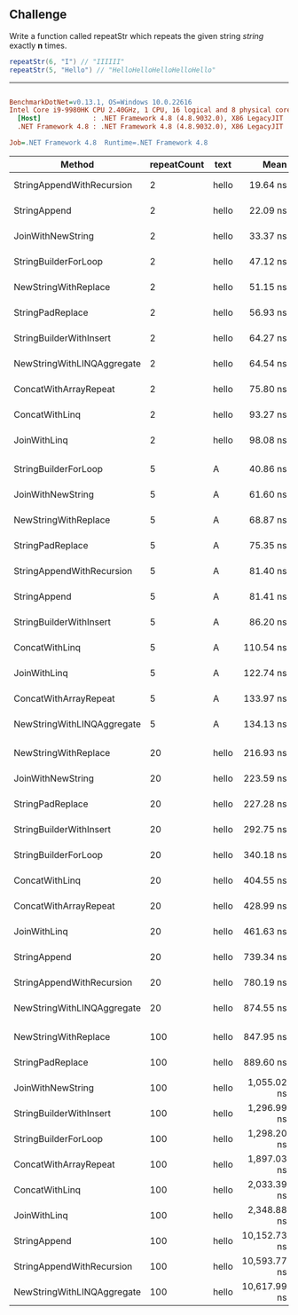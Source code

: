 ## Challenge

Write a function called repeatStr which repeats the given string *string* exactly **n** times.

```c#
repeatStr(6, "I") // "IIIIII"
repeatStr(5, "Hello") // "HelloHelloHelloHelloHello"
```
---

``` ini

BenchmarkDotNet=v0.13.1, OS=Windows 10.0.22616
Intel Core i9-9980HK CPU 2.40GHz, 1 CPU, 16 logical and 8 physical cores
  [Host]             : .NET Framework 4.8 (4.8.9032.0), X86 LegacyJIT
  .NET Framework 4.8 : .NET Framework 4.8 (4.8.9032.0), X86 LegacyJIT

Job=.NET Framework 4.8  Runtime=.NET Framework 4.8  

```


|                     Method | repeatCount |  text |         Mean |     Error |    StdDev |       Median | Ratio | RatioSD |   Gen 0 |  Gen 1 | Allocated |
|--------------------------- |------------ |------ |-------------:|----------:|----------:|-------------:|------:|--------:|--------:|-------:|----------:|
|  StringAppendWithRecursion |           2 | hello |     19.64 ns |  0.411 ns |  0.384 ns |     19.69 ns |  0.42 |    0.01 |  0.0069 |      - |      36 B |
|               StringAppend |           2 | hello |     22.09 ns |  0.340 ns |  0.318 ns |     22.17 ns |  0.47 |    0.01 |  0.0069 |      - |      36 B |
|          JoinWithNewString |           2 | hello |     33.37 ns |  0.732 ns |  1.049 ns |     33.36 ns |  0.71 |    0.02 |  0.0114 |      - |      60 B |
|       StringBuilderForLoop |           2 | hello |     47.12 ns |  0.270 ns |  0.252 ns |     47.22 ns |  1.00 |    0.00 |  0.0206 |      - |     108 B |
|       NewStringWithReplace |           2 | hello |     51.15 ns |  0.862 ns |  0.807 ns |     50.81 ns |  1.09 |    0.02 |  0.0137 |      - |      72 B |
|           StringPadReplace |           2 | hello |     56.93 ns |  1.131 ns |  1.058 ns |     56.74 ns |  1.21 |    0.02 |  0.0107 |      - |      56 B |
|    StringBuilderWithInsert |           2 | hello |     64.27 ns |  0.580 ns |  0.542 ns |     64.08 ns |  1.36 |    0.01 |  0.0182 |      - |      96 B |
| NewStringWithLINQAggregate |           2 | hello |     64.54 ns |  1.290 ns |  1.267 ns |     64.69 ns |  1.37 |    0.03 |  0.0236 |      - |     124 B |
|      ConcatWithArrayRepeat |           2 | hello |     75.80 ns |  0.638 ns |  0.566 ns |     75.71 ns |  1.61 |    0.01 |  0.0244 |      - |     128 B |
|             ConcatWithLinq |           2 | hello |     93.27 ns |  1.857 ns |  1.737 ns |     92.42 ns |  1.98 |    0.04 |  0.0144 |      - |      76 B |
|               JoinWithLinq |           2 | hello |     98.08 ns |  1.192 ns |  1.115 ns |     98.34 ns |  2.08 |    0.02 |  0.0144 |      - |      76 B |
|                            |             |       |              |           |           |              |       |         |         |        |           |
|       StringBuilderForLoop |           5 |     A |     40.86 ns |  0.880 ns |  0.864 ns |     40.88 ns |  1.00 |    0.00 |  0.0183 |      - |      96 B |
|          JoinWithNewString |           5 |     A |     61.60 ns |  1.273 ns |  1.611 ns |     62.54 ns |  1.51 |    0.04 |  0.0114 |      - |      60 B |
|       NewStringWithReplace |           5 |     A |     68.87 ns |  1.424 ns |  1.399 ns |     69.64 ns |  1.69 |    0.04 |  0.0122 |      - |      64 B |
|           StringPadReplace |           5 |     A |     75.35 ns |  1.560 ns |  1.669 ns |     74.90 ns |  1.84 |    0.06 |  0.0091 |      - |      48 B |
|  StringAppendWithRecursion |           5 |     A |     81.40 ns |  1.530 ns |  1.431 ns |     82.14 ns |  2.00 |    0.04 |  0.0168 |      - |      88 B |
|               StringAppend |           5 |     A |     81.41 ns |  1.492 ns |  1.396 ns |     81.83 ns |  2.00 |    0.06 |  0.0168 |      - |      88 B |
|    StringBuilderWithInsert |           5 |     A |     86.20 ns |  1.739 ns |  1.786 ns |     86.56 ns |  2.11 |    0.06 |  0.0144 |      - |      76 B |
|             ConcatWithLinq |           5 |     A |    110.54 ns |  2.236 ns |  2.828 ns |    110.91 ns |  2.72 |    0.08 |  0.0122 |      - |      64 B |
|               JoinWithLinq |           5 |     A |    122.74 ns |  2.385 ns |  2.651 ns |    123.87 ns |  3.01 |    0.04 |  0.0122 |      - |      64 B |
|      ConcatWithArrayRepeat |           5 |     A |    133.97 ns |  2.598 ns |  2.552 ns |    135.48 ns |  3.28 |    0.07 |  0.0274 |      - |     144 B |
| NewStringWithLINQAggregate |           5 |     A |    134.13 ns |  2.461 ns |  2.302 ns |    134.32 ns |  3.29 |    0.08 |  0.0358 |      - |     188 B |
|                            |             |       |              |           |           |              |       |         |         |        |           |
|       NewStringWithReplace |          20 | hello |    216.93 ns |  4.333 ns |  4.636 ns |    217.72 ns |  0.64 |    0.01 |  0.0548 |      - |     288 B |
|          JoinWithNewString |          20 | hello |    223.59 ns |  4.402 ns |  6.026 ns |    221.51 ns |  0.66 |    0.02 |  0.0594 |      - |     312 B |
|           StringPadReplace |          20 | hello |    227.28 ns |  3.400 ns |  3.180 ns |    229.07 ns |  0.67 |    0.02 |  0.0517 |      - |     272 B |
|    StringBuilderWithInsert |          20 | hello |    292.75 ns |  5.727 ns |  5.357 ns |    295.36 ns |  0.86 |    0.02 |  0.0868 |      - |     457 B |
|       StringBuilderForLoop |          20 | hello |    340.18 ns |  5.901 ns |  5.519 ns |    342.85 ns |  1.00 |    0.00 |  0.1206 |      - |     633 B |
|             ConcatWithLinq |          20 | hello |    404.55 ns |  7.983 ns |  9.504 ns |    410.66 ns |  1.19 |    0.02 |  0.0486 |      - |     256 B |
|      ConcatWithArrayRepeat |          20 | hello |    428.99 ns |  7.912 ns |  7.401 ns |    425.12 ns |  1.26 |    0.02 |  0.0982 |      - |     517 B |
|               JoinWithLinq |          20 | hello |    461.63 ns |  9.178 ns | 13.737 ns |    464.35 ns |  1.37 |    0.05 |  0.0486 |      - |     256 B |
|               StringAppend |          20 | hello |    739.34 ns |  6.944 ns |  6.495 ns |    741.91 ns |  2.17 |    0.04 |  0.4530 |      - |   2,380 B |
|  StringAppendWithRecursion |          20 | hello |    780.19 ns | 14.867 ns | 13.907 ns |    778.11 ns |  2.29 |    0.06 |  0.4530 |      - |   2,380 B |
| NewStringWithLINQAggregate |          20 | hello |    874.55 ns | 11.890 ns | 11.122 ns |    878.07 ns |  2.57 |    0.06 |  0.4835 | 0.0010 |   2,540 B |
|                            |             |       |              |           |           |              |       |         |         |        |           |
|       NewStringWithReplace |         100 | hello |    847.95 ns | 14.395 ns | 13.465 ns |    853.46 ns |  0.66 |    0.02 |  0.2375 | 0.0010 |   1,250 B |
|           StringPadReplace |         100 | hello |    889.60 ns | 17.430 ns | 17.118 ns |    878.38 ns |  0.69 |    0.01 |  0.2346 | 0.0010 |   1,234 B |
|          JoinWithNewString |         100 | hello |  1,055.02 ns | 20.532 ns | 31.355 ns |  1,068.85 ns |  0.82 |    0.03 |  0.2728 | 0.0019 |   1,434 B |
|    StringBuilderWithInsert |         100 | hello |  1,296.99 ns | 25.437 ns | 24.983 ns |  1,305.86 ns |  1.00 |    0.03 |  0.3910 | 0.0038 |   2,059 B |
|       StringBuilderForLoop |         100 | hello |  1,298.20 ns | 25.139 ns | 29.927 ns |  1,307.32 ns |  1.00 |    0.00 |  0.4349 | 0.0038 |   2,283 B |
|      ConcatWithArrayRepeat |         100 | hello |  1,897.03 ns | 37.973 ns | 46.635 ns |  1,913.03 ns |  1.46 |    0.04 |  0.4330 | 0.0019 |   2,280 B |
|             ConcatWithLinq |         100 | hello |  2,033.39 ns | 40.714 ns | 52.940 ns |  2,049.01 ns |  1.57 |    0.05 |  0.4425 | 0.0038 |   2,323 B |
|               JoinWithLinq |         100 | hello |  2,348.88 ns | 46.185 ns | 77.165 ns |  2,369.10 ns |  1.81 |    0.07 |  0.4425 | 0.0038 |   2,323 B |
|               StringAppend |         100 | hello | 10,152.73 ns | 57.277 ns | 50.775 ns | 10,154.75 ns |  7.84 |    0.19 |  9.9182 | 0.0763 |  52,055 B |
|  StringAppendWithRecursion |         100 | hello | 10,593.77 ns | 50.159 ns | 41.885 ns | 10,580.33 ns |  8.19 |    0.18 |  9.9182 | 0.0763 |  52,055 B |
| NewStringWithLINQAggregate |         100 | hello | 10,617.99 ns | 38.995 ns | 36.476 ns | 10,607.11 ns |  8.21 |    0.18 | 10.0098 | 0.0916 |  52,537 B |
